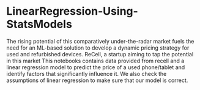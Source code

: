 # LinearRegression-Using-StatsModels
The rising potential of this comparatively under-the-radar market fuels the need for an ML-based solution to develop a dynamic pricing strategy for used and refurbished devices. ReCell, a startup aiming to tap the potential in this market This notebooks contains  data provided from recell and a linear regression model to predict the price of a used phone/tablet and identify factors that significantly influence it. We also check the assumptions of linear regression to make sure that our model is correct.


